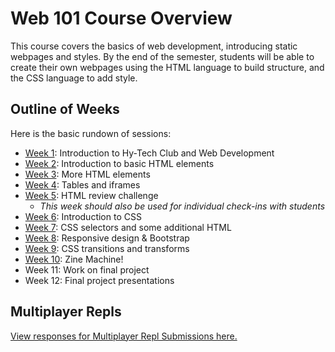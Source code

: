 # Web 101 Course Overview
This course covers the basics of web development, introducing static webpages and styles. By the end of the semester, students will be able to create their own webpages using the HTML language to build structure, and the CSS language to add style.

## Outline of Weeks
Here is the basic rundown of sessions:

- [Week 1](Week01/): Introduction to Hy-Tech Club and Web Development
- [Week 2](Week02/): Introduction to basic HTML elements
- [Week 3](Week03/): More HTML elements
- [Week 4](Week04/): Tables and iframes
- [Week 5](Week05/): HTML review challenge
  - _This week should also be used for individual check-ins with students_
- [Week 6](Week06/): Introduction to CSS
- [Week 7](Week07/): CSS selectors and some additional HTML
- [Week 8](Week08/): Responsive design & Bootstrap
- [Week 9](Week09/): CSS transitions and transforms
- [Week 10](Week10/): Zine Machine!
- Week 11: Work on final project
- Week 12: Final project presentations

## Multiplayer Repls
[View responses for Multiplayer Repl Submissions here.](https://forms.office.com/Pages/DesignPageV2.aspx?subpage=design&FormId=iNuljKul90il4EzlCTX4B33juYEmlJlJpIkctSGCv9RUME43UE5IODlKWTQ4VEJSWFlPVzJBVUxFTC4u&Token=118ab700d46c4acc939d488eada2f62f)
